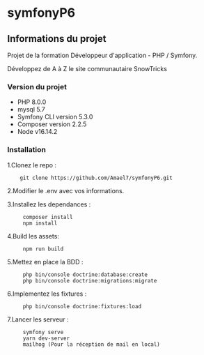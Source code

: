# symfonyP6

## Informations du projet
Projet de la formation Développeur d'application - PHP / Symfony.

Développez de A à Z le site communautaire SnowTricks

### Version du projet

- PHP 8.0.0
- mysql 5.7
- Symfony CLI version 5.3.0
- Composer version 2.2.5
- Node v16.14.2

### Installation

1.Clonez le repo :
      
        git clone https://github.com/Amael7/symfonyP6.git

2.Modifier le .env avec vos informations.

3.Installez les dependances :

         composer install
         npm install

4.Build les assets:

         npm run build

5.Mettez en place la BDD :

         php bin/console doctrine:database:create
         php bin/console doctrine:migrations:migrate

6.Implementez les fixtures :

         php bin/console doctrine:fixtures:load
         
7.Lancer les serveur :
  
         symfony serve
         yarn dev-server
         mailhog (Pour la réception de mail en local)

